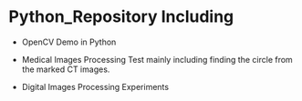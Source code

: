 # Python_Repository Including

* OpenCV Demo in Python

* Medical Images Processing Test mainly including finding the circle from the marked CT images.

* Digital Images Processing Experiments


